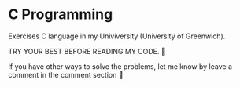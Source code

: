 # C Programming
Exercises C language in my Univiversity (University of Greenwich).

TRY YOUR BEST BEFORE READING MY CODE. 🖤

If you have other ways to solve the problems, let me know by leave a comment in the comment section 🥇
